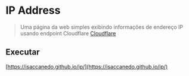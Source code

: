 # IP Address

> Uma página da web simples exibindo informações de endereço IP usando endpoint Cloudflare [Cloudflare](https://www.cloudflare.com/)

## Executar

[https://isaccanedo.github.io/ip/](https://isaccanedo.github.io/ip/)
